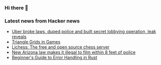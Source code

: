 ### Hi there 👋

<!--
**arashid-sh/arashid-sh** is a ✨ _special_ ✨ repository because its `README.md` (this file) appears on your GitHub profile.

Here are some ideas to get you started:

- 🔭 I’m currently working on ...
- 🌱 I’m currently learning ...
- 👯 I’m looking to collaborate on ...
- 🤔 I’m looking for help with ...
- 💬 Ask me about ...
- 📫 How to reach me: ...
- 😄 Pronouns: ...
- ⚡ Fun fact: ...
-->

### Latest news from Hacker news
<!-- BLOG-POST-LIST:START -->
- [Uber broke laws, duped police and built secret lobbying operation, leak reveals](https://www.theguardian.com/news/2022/jul/10/uber-files-leak-reveals-global-lobbying-campaign)
- [Triangle Grids in Games](https://kvachev.com/blog/posts/triangular-grid/)
- [Lichess: The free and open source chess server](https://github.com/lichess-org/)
- [New Arizona law makes it illegal to film within 8 feet of police](https://www.axios.com/2022/07/08/arizona-law-illegal-film-police-8-feet)
- [Beginner&#39;s Guide to Error Handling in Rust](https://www.sheshbabu.com/posts/rust-error-handling/)
<!-- BLOG-POST-LIST:END -->
